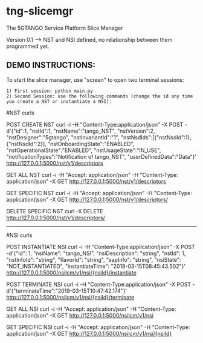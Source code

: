 # tng-slicemgr
The 5GTANGO Service Platform Slice Manager

Version 0.1 --> NST and NSI defined, no relationship between them programmed yet.

## DEMO INSTRUCTIONS:

To start the slice manager, use "screen" to open two terminal sessions:

    1) First session: python main.py
    2) Second Session: use the following commands (change the id any time you create a NST or instantiate a NSI):

#NST curls

POST CREATE NST
curl -i -H "Content-Type:application/json" -X POST -d'{"id":1, "nstId":1, "nstName":"tango_NST", "nstVersion":2, "nstDesigner":"5gtango", "nstInvariantId":"1", "nstNsdIds":[{"nstNsdId":1},{"nstNsdId":2}], "nstOnboardingState":"ENABLED", "nstOperationalState":"ENABLED", "nstUsageState":"IN_USE", "notificationTypes":"Notification of tango_NST", "userDefinedData":"Data"}' http://127.0.0.1:5000/nst/v1/descriptors

GET ALL NST
curl -i -H "Accept: application/json" -H "Content-Type: application/json" -X GET http://127.0.0.1:5000/nst/v1/descriptors

GET SPECIFIC NST
curl -i -H "Accept: application/json" -H "Content-Type: application/json" -X GET http://127.0.0.1:5000/nst/v1/descriptors/<id>

DELETE SPECIFIC NST
curl -X DELETE http://127.0.0.1:5000/nst/v1/descriptors/<id>

-----------------------------------------------------------------------------------------------
#NSI curls

POST INSTANTIATE NSI
curl -i -H "Content-Type:application/json" -X POST -d'{"id": 1, "nsiName": "tango_NSI", "nsiDescription": "string", "nstId": 1, "nstInfoId": "string", "flavorId": "string", "sapInfo": "string", "nsiState": "NOT_INSTANTIATED", "instantiateTime": "2018-03-15T08:45:43.502"}' http://127.0.0.1:5000/nsilcm/v1/nsi/{nsiId}/instantiate

POST TERMINATE NSI
curl -i -H "Content-Type:application/json" -X POST -d'{"terminateTime":"2019-03-15T10:47:42.174"}' http://127.0.0.1:5000/nsilcm/v1/nsi/{nsiId}/terminate

GET ALL NSI
curl -i -H "Accept: application/json" -H "Content-Type: application/json" -X GET http://127.0.0.1:5000/nsilcm/v1/nsi

GET SPECIFIC NSI
curl -i -H "Accept: application/json" -H "Content-Type: application/json" -X GET http://127.0.0.1:5000/nsilcm/v1/nsi/{nsiId}
